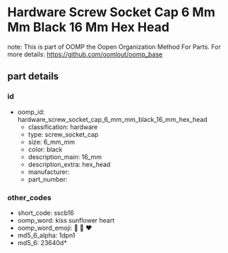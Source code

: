 # Hardware Screw Socket Cap 6 Mm Mm Black 16 Mm Hex Head  

note: This is part of OOMP the Oopen Organization Method For Parts. For more details: https://github.com/oomlout/oomp_base

##  part details





### id
* oomp_id: hardware_screw_socket_cap_6_mm_mm_black_16_mm_hex_head
  * classification: hardware
  * type: screw_socket_cap
  * size: 6_mm_mm
  * color: black
  * description_main: 16_mm
  * description_extra: hex_head
  * manufacturer: 
  * part_number: 

### other_codes
* short_code: sscb16
* oomp_word: kiss sunflower heart
* oomp_word_emoji: :kiss: :sunflower: :heart:
* md5_6_alpha: 1dpn1
* md5_6: 23640d* 